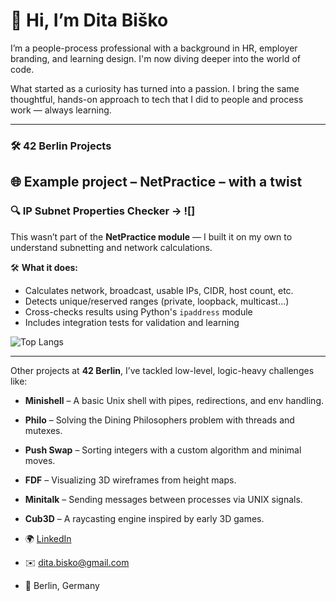 # 👋 Hi, I’m Dita Biško

I’m a people-process professional with a background in HR, employer branding, and learning design. I'm now diving deeper into the world of code.

What started as a curiosity has turned into a passion. I bring the same thoughtful, hands-on approach to tech that I did to people and process work — always learning.

---
### 🛠️ 42 Berlin Projects
  
## 🌐 Example project – NetPractice – with a twist

### 🔍 IP Subnet Properties Checker -> ![]

This wasn’t part of the **NetPractice module** — I built it on my own to understand subnetting and network calculations.

🛠️ **What it does:**
- Calculates network, broadcast, usable IPs, CIDR, host count, etc.
- Detects unique/reserved ranges (private, loopback, multicast...)
- Cross-checks results using Python's `ipaddress` module
- Includes integration tests for validation and learning

![Top Langs](https://github-readme-stats.vercel.app/api/top-langs/?username=DitaBisko&layout=compact)

---

Other projects at **42 Berlin**, I’ve tackled low-level, logic-heavy challenges like:

- **Minishell** – A basic Unix shell with pipes, redirections, and env handling.
- **Philo** – Solving the Dining Philosophers problem with threads and mutexes.
- **Push Swap** – Sorting integers with a custom algorithm and minimal moves.
- **FDF** – Visualizing 3D wireframes from height maps.
- **Minitalk** – Sending messages between processes via UNIX signals.
- **Cub3D** – A raycasting engine inspired by early 3D games.

- 🌍 [LinkedIn](https://www.linkedin.com/in/dita-bisko/)
- ✉️ dita.bisko@gmail.com
- 📍 Berlin, Germany
